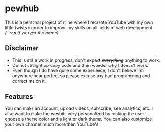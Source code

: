 # pewhub
This is a personal project of mine where I recreate YouTube with my own little twists in order to improve my skills on all fields of web development. _~~(+rep if you get the name)~~_

## Disclaimer
* This is still a work in progress, don't expect *~~everything~~* anything to work.
* Do not straight up copy code and then wonder why I doesn't work.
* Even though I do have quite some experience, I don't believe I'm anywhere near perfect so please excuse any bad programming and correct me on it.

## Features
You can make an account, upload videos, subscribe, see analytics, etc. I also want to make the wesbite very personalized by making the user choose a theme color and a light or dark theme. You can also customize your own channel much more then YouTube's.
